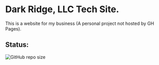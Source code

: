 # Dark Ridge, LLC Tech Site.

This is a website for my business (A personal project not hosted by GH Pages).

## Status:

![GitHub repo size](https://img.shields.io/github/repo-size/ADolbyB/dark-ridge-tech-site?style=for-the-badge&logo=github)
